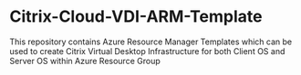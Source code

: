 # Citrix-Cloud-VDI-ARM-Template
This repository contains Azure Resource Manager Templates which can be used to create Citrix Virtual Desktop Infrastructure for both Client OS and Server OS within Azure Resource Group
